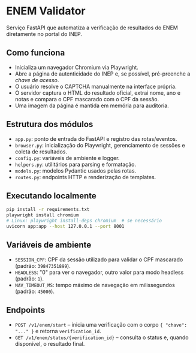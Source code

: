# ENEM Validator

Serviço FastAPI que automatiza a verificação de resultados do ENEM diretamente no portal do INEP.

## Como funciona
- Inicializa um navegador Chromium via Playwright.
- Abre a página de autenticidade do INEP e, se possível, pré-preenche a *chave de acesso*.
- O usuário resolve o CAPTCHA manualmente na interface própria.
- O servidor captura o HTML do resultado oficial, extrai nome, ano e notas e compara o CPF mascarado com o CPF da sessão.
- Uma imagem da página é mantida em memória para auditoria.

## Estrutura dos módulos
- `app.py`: ponto de entrada do FastAPI e registro das rotas/eventos.
- `browser.py`: inicialização do Playwright, gerenciamento de sessões e coleta de resultados.
- `config.py`: variáveis de ambiente e logger.
- `helpers.py`: utilitários para parsing e formatação.
- `models.py`: modelos Pydantic usados pelas rotas.
- `routes.py`: endpoints HTTP e renderização de templates.

## Executando localmente
```bash
pip install -r requirements.txt
playwright install chromium
# Linux: playwright install-deps chromium  # se necessário
uvicorn app:app --host 127.0.0.1 --port 8001
```

## Variáveis de ambiente
- `SESSION_CPF`: CPF da sessão utilizado para validar o CPF mascarado (padrão: `39847351899`).
- `HEADLESS`: "0" para ver o navegador, outro valor para modo headless (padrão: `1`).
- `NAV_TIMEOUT_MS`: tempo máximo de navegação em milissegundos (padrão: `45000`).

## Endpoints
- `POST /v1/enem/start` – inicia uma verificação com o corpo `{ "chave": "..." }` e retorna `verification_id`.
- `GET /v1/enem/status/{verification_id}` – consulta o status e, quando disponível, o resultado final.